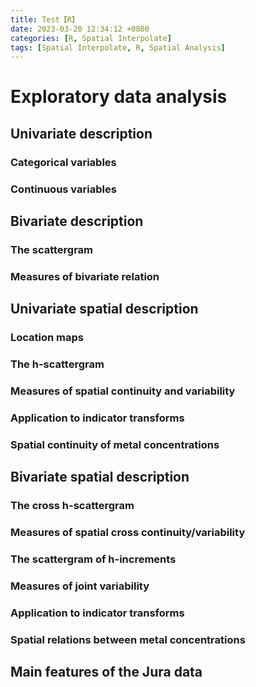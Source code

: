 ```yaml
---
title: Test【R】
date: 2023-03-20 12:34:12 +0800
categories: [R, Spatial Interpolate]
tags: [Spatial Interpolate, R, Spatial Analysis] 
---
```


# Exploratory data analysis

## Univariate description

### Categorical variables


### Continuous variables

## Bivariate description

### The scattergram

### Measures of bivariate relation

## Univariate spatial description

### Location maps


### The h-scattergram


### Measures of spatial continuity and variability


### Application to indicator transforms


### Spatial continuity of metal concentrations


## Bivariate spatial description

### The cross h-scattergram

### Measures of spatial cross continuity/variability

### The scattergram of h-increments

### Measures of joint variability

### Application to indicator transforms

### Spatial relations between metal concentrations

## Main features of the Jura data
